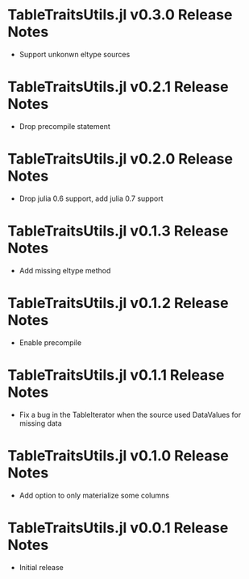 # TableTraitsUtils.jl v0.3.0 Release Notes
* Support unkonwn eltype sources

# TableTraitsUtils.jl v0.2.1 Release Notes
* Drop precompile statement

# TableTraitsUtils.jl v0.2.0 Release Notes
* Drop julia 0.6 support, add julia 0.7 support

# TableTraitsUtils.jl v0.1.3 Release Notes
* Add missing eltype method

# TableTraitsUtils.jl v0.1.2 Release Notes
* Enable precompile

# TableTraitsUtils.jl v0.1.1 Release Notes
* Fix a bug in the TableIterator when the source used DataValues for missing data

# TableTraitsUtils.jl v0.1.0 Release Notes
* Add option to only materialize some columns

# TableTraitsUtils.jl v0.0.1 Release Notes
* Initial release
